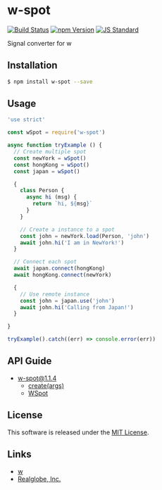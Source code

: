 w-spot
==========

<!---
This file is generated by ape-tmpl. Do not update manually.
--->

<!-- Badge Start -->
<a name="badges"></a>

[![Build Status][bd_travis_shield_url]][bd_travis_url]
[![npm Version][bd_npm_shield_url]][bd_npm_url]
[![JS Standard][bd_standard_shield_url]][bd_standard_url]

[bd_repo_url]: https://github.com/realglobe-Inc/w-spot
[bd_travis_url]: http://travis-ci.org/realglobe-Inc/w-spot
[bd_travis_shield_url]: http://img.shields.io/travis/realglobe-Inc/w-spot.svg?style=flat
[bd_travis_com_url]: http://travis-ci.com/realglobe-Inc/w-spot
[bd_travis_com_shield_url]: https://api.travis-ci.com/realglobe-Inc/w-spot.svg?token=
[bd_license_url]: https://github.com/realglobe-Inc/w-spot/blob/master/LICENSE
[bd_codeclimate_url]: http://codeclimate.com/github/realglobe-Inc/w-spot
[bd_codeclimate_shield_url]: http://img.shields.io/codeclimate/github/realglobe-Inc/w-spot.svg?style=flat
[bd_codeclimate_coverage_shield_url]: http://img.shields.io/codeclimate/coverage/github/realglobe-Inc/w-spot.svg?style=flat
[bd_gemnasium_url]: https://gemnasium.com/realglobe-Inc/w-spot
[bd_gemnasium_shield_url]: https://gemnasium.com/realglobe-Inc/w-spot.svg
[bd_npm_url]: http://www.npmjs.org/package/w-spot
[bd_npm_shield_url]: http://img.shields.io/npm/v/w-spot.svg?style=flat
[bd_standard_url]: http://standardjs.com/
[bd_standard_shield_url]: https://img.shields.io/badge/code%20style-standard-brightgreen.svg

<!-- Badge End -->


<!-- Description Start -->
<a name="description"></a>

Signal converter for w

<!-- Description End -->


<!-- Overview Start -->
<a name="overview"></a>



<!-- Overview End -->


<!-- Sections Start -->
<a name="sections"></a>

<!-- Section from "doc/guides/01.Installation.md.hbs" Start -->

<a name="section-doc-guides-01-installation-md"></a>

Installation
-----

```bash
$ npm install w-spot --save
```


<!-- Section from "doc/guides/01.Installation.md.hbs" End -->

<!-- Section from "doc/guides/02.Usage.md.hbs" Start -->

<a name="section-doc-guides-02-usage-md"></a>

Usage
---------

```javascript
'use strict'

const wSpot = require('w-spot')

async function tryExample () {
  // Create multiple spot
  const newYork = wSpot()
  const hongKong = wSpot()
  const japan = wSpot()

  {
    class Person {
      async hi (msg) {
        return `hi, ${msg}`
      }
    }

    // Create a instance to a spot
    const john = newYork.load(Person, 'john')
    await john.hi('I am in NewYork!')
  }

  // Connect each spot
  await japan.connect(hongKong)
  await hongKong.connect(newYork)

  {
    // Use remote instance
    const john = japan.use('john')
    await john.hi('Calling from Japan!')
  }

}

tryExample().catch((err) => console.error(err))

```


<!-- Section from "doc/guides/02.Usage.md.hbs" End -->

<!-- Section from "doc/guides/10.API Guide.md.hbs" Start -->

<a name="section-doc-guides-10-a-p-i-guide-md"></a>

API Guide
-----

+ [w-spot@1.1.4](./doc/api/api.md)
  + [create(args)](./doc/api/api.md#w-spot-function-create)
  + [WSpot](./doc/api/api.md#w-spot-class)


<!-- Section from "doc/guides/10.API Guide.md.hbs" End -->


<!-- Sections Start -->


<!-- LICENSE Start -->
<a name="license"></a>

License
-------
This software is released under the [MIT License](https://github.com/realglobe-Inc/w-spot/blob/master/LICENSE).

<!-- LICENSE End -->


<!-- Links Start -->
<a name="links"></a>

Links
------

+ [w][w_url]
+ [Realglobe, Inc.][realglobe,_inc__url]

[w_url]: https://github.com/realglobe-Inc/w
[realglobe,_inc__url]: http://realglobe.jp

<!-- Links End -->
